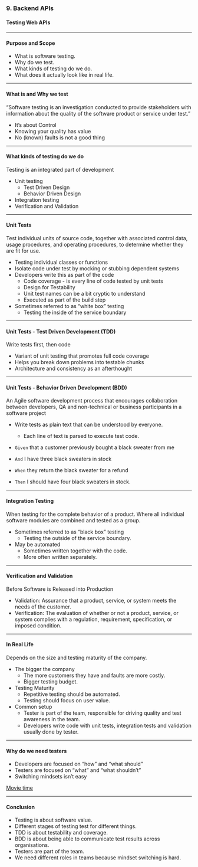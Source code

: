 ### 9. Backend APIs
#### Testing Web APIs

---

#### Purpose and Scope

* What is software testing.
* Why do we test.
* What kinds of testing do we do.
* What does it actually look like in real life.


---

#### What is and Why we test

“Software testing is an investigation conducted to provide stakeholders with information about the quality of the software product or service under test.”

* It’s about Control
* Knowing your quality has value
* No (known) faults is not a good thing


---

#### What kinds of testing do we do

Testing is an integrated part of development
* Unit testing
  * Test Driven Design
  * Behavior Driven Design
* Integration testing
* Verification and Validation



---

#### Unit Tests

Test individual units of source code, together with associated control data, usage procedures, and operating procedures, to determine whether they are fit for use.

* Testing individual classes or functions
* Isolate code under test by mocking or stubbing dependent systems
* Developers write this as part of the code
  * Code coverage - is every line of code tested by unit tests
  * Design for Testability
  * Unit test names can be a bit cryptic to understand
  * Executed as part of the build step
* Sometimes referred to as “white box” testing
  * Testing the inside of the service boundary


---

#### Unit Tests - Test Driven Development (TDD)

Write tests first, then code

* Variant of unit testing that promotes full code coverage
* Helps you break down problems into testable chunks
* Architecture and consistency as an afterthought



---

#### Unit Tests - Behavior Driven Development (BDD)

An Agile software development process that encourages collaboration between developers, QA and non-technical or business participants in a software project


* Write tests as plain text that can be understood by everyone.
  * Each line of text is parsed to execute test code.

* ```Given``` that a customer previously bought a black sweater from me
* ```And``` I have three black sweaters in stock
* ```When``` they return the black sweater for a refund
* ```Then``` I should have four black sweaters in stock.


---

#### Integration Testing

When testing for the complete behavior of a product. Where all individual software modules are combined and tested as a group.

* Sometimes referred to as “black box” testing
  * Testing the outside of the service boundary.
* May be automated
  * Sometimes written together with the code.
  * More often written separately.


---

#### Verification and Validation

Before Software is Released into Production
* Validation: Assurance that a product, service, or system meets the needs of the customer.
* Verification: The evaluation of whether or not a product, service, or system complies with a regulation, requirement, specification, or imposed condition.



---

#### In Real Life

Depends on the size and testing maturity of the company.
* The bigger the company
  * The more customers they have and faults are more costly.
  * Bigger testing budget.
* Testing Maturity
  * Repetitive testing should be automated.
  * Testing should focus on user value.
* Common setup
  * Tester is part of the team, responsible for driving quality and test awareness in the team.
  * Developers write code with unit tests, integration tests and validation usually done by tester.


---
				

#### Why do we need testers

* Developers are focused on “how” and “what should”
* Testers are focused on “what” and “what shouldn’t”
* Switching mindsets isn’t easy

<a href="https://youtu.be/IGQmdoK_ZfY?t=4" target="_blank">Movie time</a>


---

#### Conclusion

* Testing is about software value.
* Different stages of testing test for different things.
* TDD is about testability and coverage.
* BDD is about being able to communicate test results across organisations.
* Testers are part of the team.
* We need different roles in teams because mindset switching is hard.